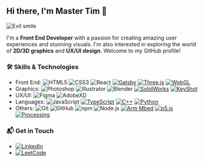 ## Hi there, I'm Master Tim 👋

![Evil smile](https://media.tenor.com/3HwSd6XzABkAAAAC/evil-smile.gif)

I'm a **Front End Developer** with a passion for creating amazing user experiences and stunning visuals. I'm also interested in exploring the world of **2D/3D graphics** and **UX/UI design**. Welcome to my GitHub profile!

### 🛠️ Skills & Technologies

- Front End: ![HTML5](https://img.shields.io/badge/-HTML5-E34F26?style=flat&logo=html5&logoColor=white) ![CSS3](https://img.shields.io/badge/-CSS3-1572B6?style=flat&logo=css3&logoColor=white) ![React](https://img.shields.io/badge/-React-61DAFB?style=flat&logo=react&logoColor=black) [![Gatsby](https://img.shields.io/badge/Gatsby-663399?style=flat&logo=gatsby&logoColor=white)](https://www.gatsbyjs.com/) [![Three.js](https://img.shields.io/badge/Three.js-222222?style=flat&logo=three.js&logoColor=white)](https://threejs.org/) [![WebGL](https://img.shields.io/badge/WebGL-990000?style=flat&logo=webgl&logoColor=white)](https://get.webgl.org/)
- Graphics: ![Photoshop](https://img.shields.io/badge/-Photoshop-31A8FF?style=flat&logo=adobe-photoshop&logoColor=white) ![Illustrator](https://img.shields.io/badge/-Illustrator-FF9A00?style=flat&logo=adobe-illustrator&logoColor=black) ![Blender](https://img.shields.io/badge/-Blender-F5792A?style=flat&logo=blender&logoColor=white) [![SolidWorks](https://img.shields.io/badge/SolidWorks-00BFFF?style=flat&logo=solidworks&logoColor=white)](https://www.solidworks.com/) [![KeyShot](https://img.shields.io/badge/KeyShot-004B80?style=flat&logo=keyshot&logoColor=white)](https://www.keyshot.com/)
- UX/UI: ![Figma](https://img.shields.io/badge/-Figma-F24E1E?style=flat&logo=figma&logoColor=white) ![AdobeXD](https://img.shields.io/badge/-Adobe_XD-FF26BE?style=flat&logo=adobe-xd&logoColor=white)
- Languages: ![JavaScript](https://img.shields.io/badge/-JavaScript-F7DF1E?style=flat&logo=javascript&logoColor=black) [![TypeScript](https://img.shields.io/badge/TypeScript-3178C6?style=flat&logo=typescript&logoColor=white)](https://www.typescriptlang.org/) [![C++](https://img.shields.io/badge/C++-00599C?style=flat&logo=c%2B%2B&logoColor=white)](https://en.cppreference.com/) [![Python](https://img.shields.io/badge/Python-3776AB?style=flat&logo=python&logoColor=white)](https://www.python.org/)
- Others: ![Git](https://img.shields.io/badge/-Git-F05032?style=flat&logo=git&logoColor=white) ![GitHub](https://img.shields.io/badge/-GitHub-181717?style=flat&logo=github&logoColor=white) ![npm](https://img.shields.io/badge/-npm-CB3837?style=flat&logo=npm&logoColor=white) ![Node.js](https://img.shields.io/badge/-Node.js-339933?style=flat&logo=node.js&logoColor=white) [![Arm Mbed](https://img.shields.io/badge/Arm_Mbed-0093DD?style=flat&logo=arm&logoColor=white)](https://www.mbed.com/) [![p5.js](https://img.shields.io/badge/p5.js-ED225D?style=flat&logo=p5.js&logoColor=white)](https://p5js.org/) [![Processing](https://img.shields.io/badge/Processing-006699?style=flat&logo=processing-foundation&logoColor=white)](https://processing.org/)

### 📬 Get in Touch

- [![LinkedIn](https://img.shields.io/badge/LinkedIn-0077B5?style=flat&logo=linkedin&logoColor=white)](https://www.linkedin.com/in/dzhoroev7/)
- [![LeetCode](https://img.shields.io/badge/LeetCode-FFA116?style=flat&logo=leetcode&logoColor=white)](https://leetcode.com/dzhoroev1/)

